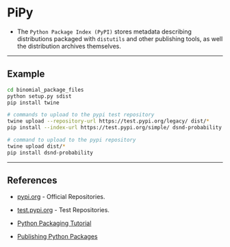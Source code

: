 # PiPy

* The `Python Package Index (PyPI)` stores metadata describing distributions packaged with `distutils` and other publishing tools, as well the distribution archives themselves.

---

## Example

```bash
cd binomial_package_files
python setup.py sdist
pip install twine

# commands to upload to the pypi test repository
twine upload --repository-url https://test.pypi.org/legacy/ dist/*
pip install --index-url https://test.pypi.org/simple/ dsnd-probability

# command to upload to the pypi repository
twine upload dist/*
pip install dsnd-probability
```

---

## References

* [pypi.org](https://pypi.org/) - Official Repositories.

* [test.pypi.org](https://test.pypi.org/) - Test Repositories.

* [Python Packaging Tutorial](https://packaging.python.org/tutorials/packaging-projects/)

* [Publishing Python Packages](https://docs.python.org/3/distributing/index.html#publishing-python-packages)
